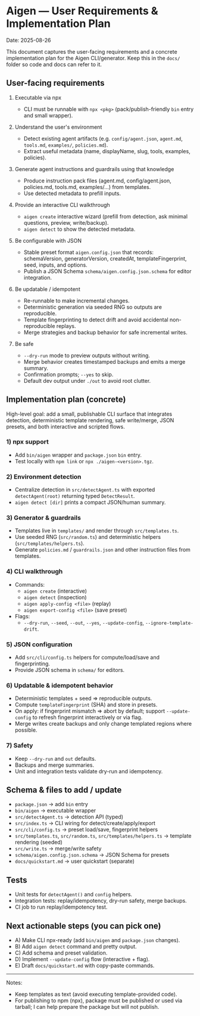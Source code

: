 # Aigen — User Requirements & Implementation Plan

Date: 2025-08-26

This document captures the user-facing requirements and a concrete implementation plan for the Aigen CLI/generator. Keep this in the `docs/` folder so code and docs can refer to it.

## User-facing requirements

1. Executable via npx

   - CLI must be runnable with `npx <pkg>` (pack/publish-friendly `bin` entry and small wrapper).

2. Understand the user's environment

   - Detect existing agent artifacts (e.g. `config/agent.json`, `agent.md`, `tools.md`, `examples/`, `policies.md`).
   - Extract useful metadata (name, displayName, slug, tools, examples, policies).

3. Generate agent instructions and guardrails using that knowledge

   - Produce instruction pack files (agent.md, config/agent.json, policies.md, tools.md, examples/...) from templates.
   - Use detected metadata to prefill inputs.

4. Provide an interactive CLI walkthrough

   - `aigen create` interactive wizard (prefill from detection, ask minimal questions, preview, write/backup).
   - `aigen detect` to show the detected metadata.

5. Be configurable with JSON

   - Stable preset format `aigen.config.json` that records: schemaVersion, generatorVersion, createdAt, templateFingerprint, seed, inputs, and options.
   - Publish a JSON Schema `schema/aigen.config.json.schema` for editor integration.

6. Be updatable / idempotent

   - Re-runnable to make incremental changes.
   - Deterministic generation via seeded RNG so outputs are reproducible.
   - Template fingerprinting to detect drift and avoid accidental non-reproducible replays.
   - Merge strategies and backup behavior for safe incremental writes.

7. Be safe
   - `--dry-run` mode to preview outputs without writing.
   - Merge behavior creates timestamped backups and emits a merge summary.
   - Confirmation prompts; `--yes` to skip.
   - Default dev output under `./out` to avoid root clutter.

## Implementation plan (concrete)

High-level goal: add a small, publishable CLI surface that integrates detection, deterministic template rendering, safe write/merge, JSON presets, and both interactive and scripted flows.

### 1) npx support

- Add `bin/aigen` wrapper and `package.json` `bin` entry.
- Test locally with `npm link` or `npx ./aigen-<version>.tgz`.

### 2) Environment detection

- Centralize detection in `src/detectAgent.ts` with exported `detectAgent(root)` returning typed `DetectResult`.
- `aigen detect [dir]` prints a compact JSON/human summary.

### 3) Generator & guardrails

- Templates live in `templates/` and render through `src/templates.ts`.
- Use seeded RNG (`src/random.ts`) and deterministic helpers (`src/templates/helpers.ts`).
- Generate `policies.md` / `guardrails.json` and other instruction files from templates.

### 4) CLI walkthrough

- Commands:
  - `aigen create` (interactive)
  - `aigen detect` (inspection)
  - `aigen apply-config <file>` (replay)
  - `aigen export-config <file>` (save preset)
- Flags:
  - `--dry-run`, `--seed`, `--out`, `--yes`, `--update-config`, `--ignore-template-drift`.

### 5) JSON configuration

- Add `src/cli/config.ts` helpers for compute/load/save and fingerprinting.
- Provide JSON schema in `schema/` for editors.

### 6) Updatable & idempotent behavior

- Deterministic templates + seed => reproducible outputs.
- Compute `templateFingerprint` (SHA) and store in presets.
- On apply: if fingerprint mismatch => abort by default; support `--update-config` to refresh fingerprint interactively or via flag.
- Merge writes create backups and only change templated regions where possible.

### 7) Safety

- Keep `--dry-run` and `out` defaults.
- Backups and merge summaries.
- Unit and integration tests validate dry-run and idempotency.

## Schema & files to add / update

- `package.json` -> add `bin` entry
- `bin/aigen` -> executable wrapper
- `src/detectAgent.ts` -> detection API (typed)
- `src/index.ts` -> CLI wiring for detect/create/apply/export
- `src/cli/config.ts` -> preset load/save, fingerprint helpers
- `src/templates.ts`, `src/random.ts`, `src/templates/helpers.ts` -> template rendering (seeded)
- `src/write.ts` -> merge/write safety
- `schema/aigen.config.json.schema` -> JSON Schema for presets
- `docs/quickstart.md` -> user quickstart (separate)

## Tests

- Unit tests for `detectAgent()` and `config` helpers.
- Integration tests: replay/idempotency, dry-run safety, merge backups.
- CI job to run replay/idempotency test.

## Next actionable steps (you can pick one)

- A) Make CLI npx-ready (add `bin/aigen` and `package.json` changes).
- B) Add `aigen detect` command and pretty output.
- C) Add schema and preset validation.
- D) Implement `--update-config` flow (interactive + flag).
- E) Draft `docs/quickstart.md` with copy-paste commands.

---

Notes:

- Keep templates as text (avoid executing template-provided code).
- For publishing to npm (npx), package must be published or used via tarball; I can help prepare the package but will not publish.
